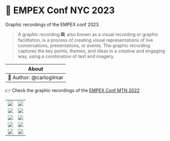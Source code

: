 # 🚀 EMPEX Conf NYC 2023

Graphic recordings of the EMPEX conf 2023.

> A graphic recording 🎆, also known as a visual recording or graphic facilitation, is a process of creating visual representations of live conversations, presentations, or events. The graphic recording captures the key points, themes, and ideas in a creative and engaging way, using a combination of text and imagery.

|About|
|:---:|
|🎨 Author: @carlogilmar|

👉 Check the graphic recordings of the [EMPEX Conf MTN 2022](./2022.md)

<table width="100%">
  <tr>
    <td width="50%">
      <img src="https://github.com/visualpartnership/empexconf/assets/17634377/643e632f-fea3-438c-8f50-9a854cd34d24">
    </td>
    <td width="50%">
      <img src="https://github.com/visualpartnership/empexconf/assets/17634377/8ee70470-dac8-4734-ba82-8ced7c904a02">
    </td>
  </tr>

  <tr>
    <td width="50%">
      <img src="https://github.com/visualpartnership/empexconf/assets/17634377/0ae0b891-fa98-4895-b9a9-697f4f82a7a4">
    </td>
    <td width="50%">
      <img src="https://github.com/visualpartnership/empexconf/assets/17634377/8c2e8e9e-100d-4fdd-90d4-d3737d1eed79">
    </td>
  </tr>
  
  <tr>
    <td width="50%">
      <img src="https://github.com/visualpartnership/empexconf/assets/17634377/82482f7b-2a9d-433a-b4c1-753510429fed">
    </td>
    <td width="50%">
      <img src="https://github.com/visualpartnership/empexconf/assets/17634377/8bd8594e-c5bb-4d44-be3a-77bb7d4a0959">
    </td>
  </tr>
  
  <tr>
    <td width="50%">
      <img src="https://github.com/visualpartnership/empexconf/assets/17634377/52288e35-410d-43cf-84a8-4c961c9e5019">
    </td>
    <td width="50%">
      <img src="https://github.com/visualpartnership/empexconf/assets/17634377/fe34fad8-d63f-4596-88ae-d824fb514e20">
    </td>
  </tr>

   
  <tr>
    <td width="50%">
      <img src="https://user-images.githubusercontent.com/17634377/245887646-52f483d4-40a0-41e2-b1c2-f811a9fde17d.png">
    </td>
    <td width="50%">
      <img src="https://user-images.githubusercontent.com/17634377/245887649-20b1610b-e6d3-4b97-900a-235de7fd0af6.png">
    </td>
  </tr>
  
</table>


